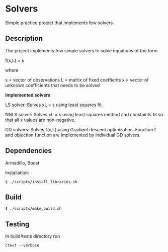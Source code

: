 # Solvers

Simple practice project that implements few solvers.


## Description

The project implements few simple solvers to solve equations of the form

f(x,L) = s

where

s = vector of observations
L = matrix of fixed coeffients
x = vector of unknown coefficients that needs to be solved


**Implemented solvers**

LS solver:
Solves xL = s using least squares fit.

NNLS solver:
Solves xL = s using least squares method and constaints fit so that all x values are non-negative.

GD solvers:
Solves f(x,L) using Gradient descent optimization. Function f and objection function are implemented by individual GD solvers.


## Dependencies

Armadillo, Boost

Installation:
```
$ ./scripts/install_libraries.sh
```


## Build

```
$ ./scripts/make_build.sh
```

## Testing

In build/tests directory run

```
ctest --verbose
```
